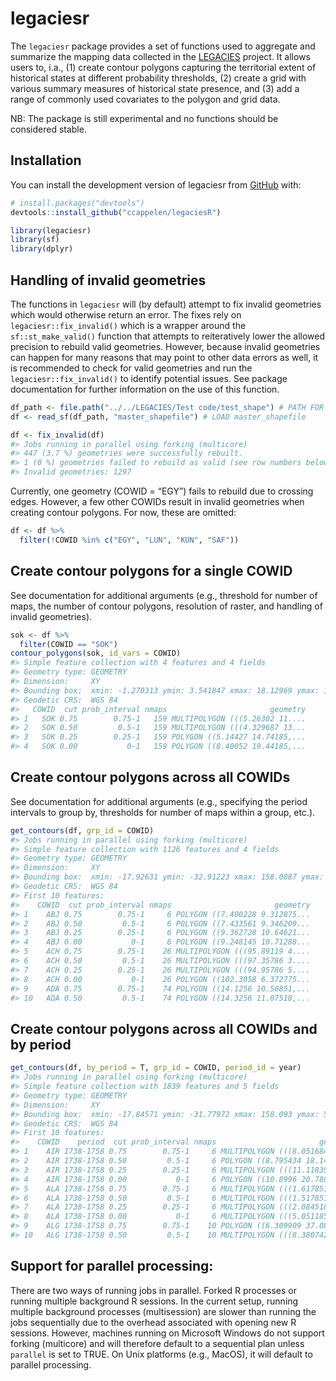 
<!-- README.md is generated from README.Rmd. Please edit that file -->

# legaciesr

<!-- badges: start -->
<!-- badges: end -->

The `legaciesr` package provides a set of functions used to aggregate
and summarize the mapping data collected in the
[LEGACIES](https://www.legacies-project.com) project. It allows users
to, i.a., (1) create contour polygons capturing the territorial extent
of historical states at different probability thresholds, (2) create a
grid with various summary measures of historical state presence, and (3)
add a range of commonly used covariates to the polygon and grid data.

NB: The package is still experimental and no functions should be
considered stable.

## Installation

You can install the development version of legaciesr from
[GitHub](https://github.com/) with:

``` r
# install.packages("devtools")
devtools::install_github("ccappelen/legaciesR")
```

``` r
library(legaciesr) 
library(sf) 
library(dplyr)
```

## Handling of invalid geometries

The functions in `legaciesr` will (by default) attempt to fix invalid
geometries which would otherwise return an error. The fixes rely on
`legaciesr::fix_invalid()` which is a wrapper around the
`sf::st_make_valid()` function that attempts to reiteratively lower the
allowed precision to rebuild valid geometries. However, because invalid
geometries can happen for many reasons that may point to other data
errors as well, it is recommended to check for valid geometries and run
the `legaciesr::fix_invalid()` to identify potential issues. See package
documentation for further information on the use of this function.

``` r
df_path <- file.path("../../LEGACIES/Test code/test_shape") # PATH FOR FOLDER OF master_shapefile (user-defined)
df <- read_sf(df_path, "master_shapefile") # LOAD master_shapefile

df <- fix_invalid(df)
#> Jobs running in parallel using forking (multicore)
#> 447 (3.7 %) geometries were successfully rebuilt.
#> 1 (0 %) geometries failed to rebuild as valid (see row numbers below).
#> Invalid geometries: 1297
```

Currently, one geometry (COWID = “EGY”) fails to rebuild due to crossing
edges. However, a few other COWIDs result in invalid geometries when
creating contour polygons. For now, these are omitted:

``` r
df <- df %>% 
  filter(!COWID %in% c("EGY", "LUN", "KUN", "SAF"))
```

## Create contour polygons for a single COWID

See documentation for additional arguments (e.g., threshold for number
of maps, the number of contour polygons, resolution of raster, and
handling of invalid geometries).

``` r
sok <- df %>%
  filter(COWID == "SOK")
contour_polygons(sok, id_vars = COWID)
#> Simple feature collection with 4 features and 4 fields
#> Geometry type: GEOMETRY
#> Dimension:     XY
#> Bounding box:  xmin: -1.270313 ymin: 3.541847 xmax: 18.12969 ymax: 19.44185
#> Geodetic CRS:  WGS 84
#>   COWID  cut prob_interval nmaps                       geometry
#> 1   SOK 0.75        0.75-1   159 MULTIPOLYGON (((5.26302 11....
#> 2   SOK 0.50         0.5-1   159 MULTIPOLYGON (((4.329687 13...
#> 3   SOK 0.25        0.25-1   159 POLYGON ((5.14427 14.74185,...
#> 4   SOK 0.00           0-1   159 POLYGON ((8.40052 19.44185,...
```

## Create contour polygons across all COWIDs

See documentation for additional arguments (e.g., specifying the period
intervals to group by, thresholds for number of maps within a group,
etc.).

``` r
get_contours(df, grp_id = COWID)
#> Jobs running in parallel using forking (multicore)
#> Simple feature collection with 1126 features and 4 fields
#> Geometry type: GEOMETRY
#> Dimension:     XY
#> Bounding box:  xmin: -17.92631 ymin: -32.91223 xmax: 158.0887 ymax: 56.76821
#> Geodetic CRS:  WGS 84
#> First 10 features:
#>    COWID  cut prob_interval nmaps                       geometry
#> 1    ABJ 0.75        0.75-1     6 POLYGON ((7.400228 9.312875...
#> 2    ABJ 0.50         0.5-1     6 POLYGON ((7.433561 9.346209...
#> 3    ABJ 0.25        0.25-1     6 POLYGON ((9.362728 10.64621...
#> 4    ABJ 0.00           0-1     6 POLYGON ((9.248145 10.71288...
#> 5    ACH 0.75        0.75-1    26 MULTIPOLYGON (((95.89119 4....
#> 6    ACH 0.50         0.5-1    26 MULTIPOLYGON (((97.35786 3....
#> 7    ACH 0.25        0.25-1    26 MULTIPOLYGON (((94.95786 5....
#> 8    ACH 0.00           0-1    26 POLYGON ((102.3058 6.372775...
#> 9    ADA 0.75        0.75-1    74 POLYGON ((14.1256 10.50851,...
#> 10   ADA 0.50         0.5-1    74 POLYGON ((14.3256 11.07518,...
```

## Create contour polygons across all COWIDs and by period

``` r
get_contours(df, by_period = T, grp_id = COWID, period_id = year)
#> Jobs running in parallel using forking (multicore)
#> Simple feature collection with 1839 features and 5 fields
#> Geometry type: GEOMETRY
#> Dimension:     XY
#> Bounding box:  xmin: -17.84571 ymin: -31.77972 xmax: 158.093 ymax: 56.79681
#> Geodetic CRS:  WGS 84
#> First 10 features:
#>    COWID    period  cut prob_interval nmaps                       geometry
#> 1    AIR 1738-1758 0.75        0.75-1     6 MULTIPOLYGON (((8.051684 17...
#> 2    AIR 1738-1758 0.50         0.5-1     6 POLYGON ((8.795434 18.14707...
#> 3    AIR 1738-1758 0.25        0.25-1     6 MULTIPOLYGON (((11.11835 19...
#> 4    AIR 1738-1758 0.00           0-1     6 POLYGON ((10.8996 20.78041,...
#> 5    ALA 1738-1758 0.75        0.75-1     6 MULTIPOLYGON (((1.617851 7....
#> 6    ALA 1738-1758 0.50         0.5-1     6 MULTIPOLYGON (((1.517851 7....
#> 7    ALA 1738-1758 0.25        0.25-1     6 MULTIPOLYGON (((2.084518 8....
#> 8    ALA 1738-1758 0.00           0-1     6 MULTIPOLYGON (((5.051185 9....
#> 9    ALG 1738-1758 0.75        0.75-1    10 POLYGON ((6.309909 37.08083...
#> 10   ALG 1738-1758 0.50         0.5-1    10 MULTIPOLYGON (((8.380742 37...
```

## Support for parallel processing:

There are two ways of running jobs in parallel. Forked R processes or
running multiple background R sessions. In the current setup, running
multiple background processes (multisession) are slower than running the
jobs sequentially due to the overhead associated with opening new R
sessions. However, machines running on Microsoft Windows do not support
forking (multicore) and will therefore default to a sequential plan
unless `parallel` is set to TRUE. On Unix platforms (e.g., MacOS), it
will default to parallel processing.
